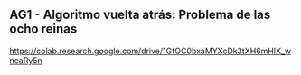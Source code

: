 ## AG1 - Algoritmo vuelta atrás: Problema de las ocho reinas
https://colab.research.google.com/drive/1GfOC0bxaMYXcDk3tXH6mHlX_wneaRy5n